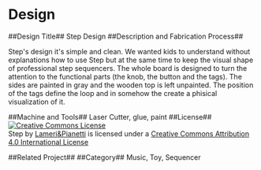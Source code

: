 Design
====================
##Design Title##
Step Design
##Description and Fabrication Process##

Step's design it's simple and clean. We wanted kids to understand without explanations how to use Step but at the same time to keep the visual shape of professional step sequencers.
The whole board is designed to turn the attention to the functional parts (the knob, the button and the tags). The sides are painted in gray and the wooden top is left unpainted. The position of the tags define the loop and in somehow the create a phisical visualization of it.


##Machine and Tools##
Laser Cutter, glue, paint
##License##
<a rel="license" href="http://creativecommons.org/licenses/by/4.0/"><img alt="Creative Commons License" style="border-width:0" src="http://i.creativecommons.org/l/by/4.0/88x31.png" /></a><br /><span xmlns:dct="http://purl.org/dc/terms/" property="dct:title">Step</span> by <a xmlns:cc="http://creativecommons.org/ns#" href="https://github.com/Maind13-14/CAS2-DAAcourse/tree/master/DAA_PeethambaranAkin/Code" property="cc:attributionName" rel="cc:attributionURL">Lameri&Pianetti</a> is licensed under a <a rel="license" href="http://creativecommons.org/licenses/by/4.0/">Creative Commons Attribution 4.0 International License</a>

##Related Project##
##Category##
Music, Toy, Sequencer
